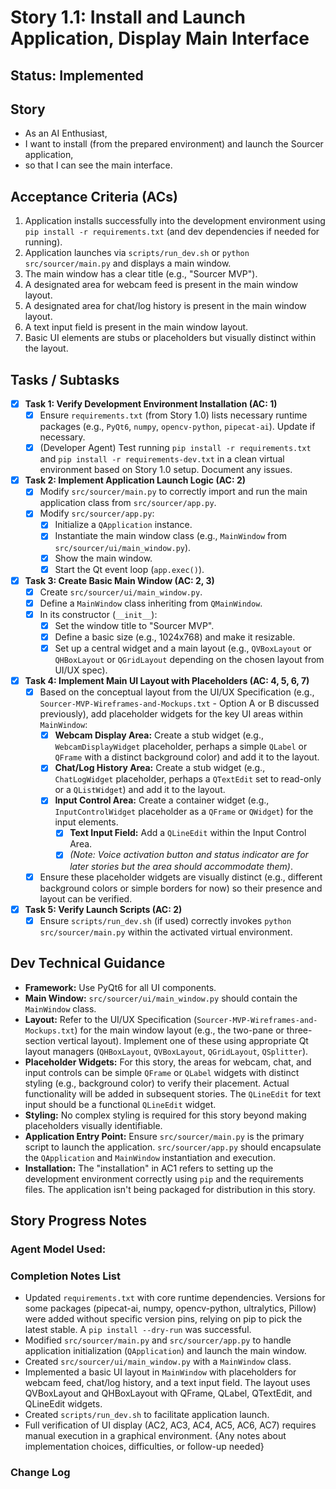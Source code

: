 # Story 1.1: Install and Launch Application, Display Main Interface

## Status: Implemented

## Story

-   As an AI Enthusiast,
-   I want to install (from the prepared environment) and launch the Sourcer application,
-   so that I can see the main interface.

## Acceptance Criteria (ACs)

1.  Application installs successfully into the development environment using `pip install -r requirements.txt` (and dev dependencies if needed for running).
2.  Application launches via `scripts/run_dev.sh` or `python src/sourcer/main.py` and displays a main window.
3.  The main window has a clear title (e.g., "Sourcer MVP").
4.  A designated area for webcam feed is present in the main window layout.
5.  A designated area for chat/log history is present in the main window layout.
6.  A text input field is present in the main window layout.
7.  Basic UI elements are stubs or placeholders but visually distinct within the layout.

## Tasks / Subtasks

-   [x] **Task 1: Verify Development Environment Installation (AC: 1)**
    -   [x] Ensure `requirements.txt` (from Story 1.0) lists necessary runtime packages (e.g., `PyQt6`, `numpy`, `opencv-python`, `pipecat-ai`). Update if necessary.
    -   [x] (Developer Agent) Test running `pip install -r requirements.txt` and `pip install -r requirements-dev.txt` in a clean virtual environment based on Story 1.0 setup. Document any issues.
-   [x] **Task 2: Implement Application Launch Logic (AC: 2)**
    -   [x] Modify `src/sourcer/main.py` to correctly import and run the main application class from `src/sourcer/app.py`.
    -   [x] Modify `src/sourcer/app.py`:
        -   [x] Initialize a `QApplication` instance.
        -   [x] Instantiate the main window class (e.g., `MainWindow` from `src/sourcer/ui/main_window.py`).
        -   [x] Show the main window.
        -   [x] Start the Qt event loop (`app.exec()`).
-   [x] **Task 3: Create Basic Main Window (AC: 2, 3)**
    -   [x] Create `src/sourcer/ui/main_window.py`.
    -   [x] Define a `MainWindow` class inheriting from `QMainWindow`.
    -   [x] In its constructor (`__init__`):
        -   [x] Set the window title to "Sourcer MVP".
        -   [x] Define a basic size (e.g., 1024x768) and make it resizable.
        -   [x] Set up a central widget and a main layout (e.g., `QVBoxLayout` or `QHBoxLayout` or `QGridLayout` depending on the chosen layout from UI/UX spec).
-   [x] **Task 4: Implement Main UI Layout with Placeholders (AC: 4, 5, 6, 7)**
    -   [x] Based on the conceptual layout from the UI/UX Specification (e.g., `Sourcer-MVP-Wireframes-and-Mockups.txt` - Option A or B discussed previously), add placeholder widgets for the key UI areas within `MainWindow`:
        -   [x] **Webcam Display Area:** Create a stub widget (e.g., `WebcamDisplayWidget` placeholder, perhaps a simple `QLabel` or `QFrame` with a distinct background color) and add it to the layout.
        -   [x] **Chat/Log History Area:** Create a stub widget (e.g., `ChatLogWidget` placeholder, perhaps a `QTextEdit` set to read-only or a `QListWidget`) and add it to the layout.
        -   [x] **Input Control Area:** Create a container widget (e.g., `InputControlWidget` placeholder as a `QFrame` or `QWidget`) for the input elements.
            -   [x] **Text Input Field:** Add a `QLineEdit` within the Input Control Area.
            -   [x] *(Note: Voice activation button and status indicator are for later stories but the area should accommodate them)*.
    -   [x] Ensure these placeholder widgets are visually distinct (e.g., different background colors or simple borders for now) so their presence and layout can be verified.
-   [x] **Task 5: Verify Launch Scripts (AC: 2)**
    -   [x] Ensure `scripts/run_dev.sh` (if used) correctly invokes `python src/sourcer/main.py` within the activated virtual environment.

## Dev Technical Guidance

-   **Framework:** Use PyQt6 for all UI components.
-   **Main Window:** `src/sourcer/ui/main_window.py` should contain the `MainWindow` class.
-   **Layout:** Refer to the UI/UX Specification (`Sourcer-MVP-Wireframes-and-Mockups.txt`) for the main window layout (e.g., the two-pane or three-section vertical layout). Implement one of these using appropriate Qt layout managers (`QHBoxLayout`, `QVBoxLayout`, `QGridLayout`, `QSplitter`).
-   **Placeholder Widgets:** For this story, the areas for webcam, chat, and input controls can be simple `QFrame` or `QLabel` widgets with distinct styling (e.g., background color) to verify their placement. Actual functionality will be added in subsequent stories. The `QLineEdit` for text input should be a functional `QLineEdit` widget.
-   **Styling:** No complex styling is required for this story beyond making placeholders visually identifiable.
-   **Application Entry Point:** Ensure `src/sourcer/main.py` is the primary script to launch the application. `src/sourcer/app.py` should encapsulate the `QApplication` and `MainWindow` instantiation and execution.
-   **Installation:** The "installation" in AC1 refers to setting up the development environment correctly using `pip` and the requirements files. The application isn't being packaged for distribution in this story.

## Story Progress Notes

### Agent Model Used: <Jules>

### Completion Notes List
- Updated `requirements.txt` with core runtime dependencies. Versions for some packages (pipecat-ai, numpy, opencv-python, ultralytics, Pillow) were added without specific version pins, relying on pip to pick the latest stable. A `pip install --dry-run` was successful.
- Modified `src/sourcer/main.py` and `src/sourcer/app.py` to handle application initialization (`QApplication`) and launch the main window.
- Created `src/sourcer/ui/main_window.py` with a `MainWindow` class.
- Implemented a basic UI layout in `MainWindow` with placeholders for webcam feed, chat/log history, and a text input field. The layout uses QVBoxLayout and QHBoxLayout with QFrame, QLabel, QTextEdit, and QLineEdit widgets.
- Created `scripts/run_dev.sh` to facilitate application launch.
- Full verification of UI display (AC2, AC3, AC4, AC5, AC6, AC7) requires manual execution in a graphical environment.
{Any notes about implementation choices, difficulties, or follow-up needed}

### Change Log
